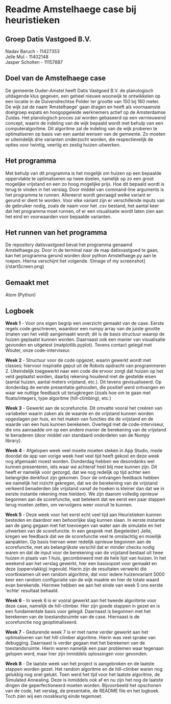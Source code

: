 # Readme Amstelhaege case bij heuristieken
## Groep Datis Vastgoed B.V.
Nadav Baruch - 11427353</br>
Jelle Mul - 11402148</br>
Jasper Scholten - 11157887

## Doel van de Amstelhaege case
De gemeente Ouder-Amstel heeft Datis Vastgoed B.V. de planologisch uitdagende klus gegeven, een geheel nieuwe woonwijk te ontwikkelen op een locatie in de Duivendrechtse Polder ter grootte van 150 bij 160 meter. De wijk zal de naam ‘Amstelhaege’ gaan dragen en heeft als voornaamste doelgroep expats en hoogopgeleide werknemers actief op de Amsterdamse Zuidas.
Het planologisch proces zal worden gebaseerd op een vernieuwend concept, waarin de indeling van de wijk bepaald wordt met behulp van een computeralgoritme. Dit algoritme zal de indeling van de wijk proberen te optimaliseren op basis van een aantal wensen van de gemeente. Zo moeten er uiteindelijk drie varianten onderzocht worden, die respectievelijk de opties voor twintig, veertig en zestig huizen uitwerken.

## Het programma
Met behulp van dit programma is het mogelijk om huizen op een bepaalde oppervlakte te optimaliseren op twee doelen, namelijk op zo een groot mogelijke vrijstand en een zo hoog mogelijke prijs. Hoe dit bepaald wordt is terug te vinden in het verslag. Door middel van command-line arguments is het programma te runnen. Allereerst wordt gevraagd welke variant er gerund er dient te worden. Voor elke variant zijn er verschillende inputs van de gebruiker nodig, zoals de naam voor het .csv bestand, het aantal keer dat het programma moet runnen, of er een visualisatie wordt laten zien aan het eind en voorwaarden voor bepaalde varianten. 

## Het runnen van het programma
De repository datisvastgoed bevat het programma genaamd Amstelhaege.py. Door in de terminal naar de map datisvastgoed te gaan, kan het programma gerund worden door python Amstelhaege.py aan te roepen. Hierna verschijnt het volgende.
![Image of my screenshot]
(/startScreen.png)

## Gemaakt met
Atom (Python)

## Logboek
**Week 1** - Voor ons eigen begrip een overzicht gemaakt van de case. Eerste regels code geschreven, waardoor een numpy array van de juiste grootte (maten van het veld) aangemaakt wordt; dit is de basis structuur waarop de huizen geplaatst kunnen worden. Daarnaast ook een manier van visualisatie gevonden en uitgetest (matplotlib.pyplot). Tevens contact gelegd met Wouter, onze code-interviseur.

**Week 2** - Structuur voor de code opgezet, waarin gewerkt wordt met classes; hiervoor inspiratie geput uit de Robots opdracht van programmeren 2. Uiteindelijk toegewerkt naar een code die ervoor zorgt dat huizen op het veld geplaatst worden, daarbij rekening houdend met de gestelde eisen (aantal huizen, aantal meters vrijstand, etc.). Dit tevens gevisualiseerd. Op donderdag de eerste presentatie gehouden, die positief werd ontvangen en waar we nuttige feedback uit terugkregen (zoals hoe om te gaan met floats/integers, type algoritme (hill-climbing), etc.)

**Week 3** - Gewerkt aan de scorefunctie. Dit omvatte vooral het creëren van variabelen waarin zaken als de waarde en de vrijstand kunnen worden opgeslagen per huis, en het maken van functies die de vrijstand en de waarde van een huis kunnen berekenen. Overlegd met de code-interviseur, die ons aanraadde om op een andere manier de berekening van de vrijstand te benaderen (door middel van standaard onderdelen van de Numpy library).

**Week 4** - Afgelopen week veel moeite moeten steken in App Studio, mede doordat de app van vorige week heel veel tijd heeft gekost en deze week nog afgemaakt moest worden. Donderdag hebben we desondanks wel kunnen presenteren, iets waar we achteraf heel blij mee kunnen zijn. Dit heeft er namelijk voor gezorgd, dat we nog redelijk op tijd achter een belangrijke denkfout zijn gekomen. Door de ontvangen feedback hebben we namelijk het inzicht gekregen, dat we de berekening van de vrijstand verkeerd benaderden (de vrijstand vanaf de hoeken is kleiner dan dat we in eerste instantie rekening mee hielden). We zijn daarom volledig opnieuw begonnen aan de scorefunctie, wat betekent dat we eerst een paar stappen terug moeten zetten, om vervolgens weer vooruit te kunnen.

**Week 5** - Deze week voor het eerst echt veel tijd aan Heuristieken kunnen besteden en daardoor een behoorlijke slag kunnen slaan. In eerste instantie aan de gang gegaan met het toevoegen van water aan de simulatie en het uitwerken van de scorefunctie. In een gesprek met (begeleider) Jelle, kregen we feedback dat we de scorefunctie veel te omslachtig en moeilijk aanpakten. Op basis hiervan weer redelijk opnieuw begonnen aan de scorefunctie, met als belangrijkste verschil dat er minder checks nodig waren en dat de input voor de berekening van de vrijstand bestaat uit twee huizen in plaats van 1 huis, gecombineerd met de hele lijst van huizen. In het weekend aan het verslag gewerkt, hier een basisopzet voor gemaakt en deze (oppervlakkig) ingevuld. Hierin zijn de resultaten verwerkt die voortkwamen uit een random algoritme, dat voor iedere huizenvariant 5000 keer een random configuratie van de wijk maakte en hier de totale waard evan berekende. Hiermee hebben we aan het einde van week 5 ons eerste 'echte' resultaat behaald.

**Week 6** - In week 6 is er vooral gewerkt aan het tweede algoritmte voor deze case, namelijk de hill-climber. Hier zijn goede stappen in gezet en is een fundamentale basis voor gelegd. Daarnaast is begonnen met het berekenen van de toestandsruimte van de case. Hiernaast is de scorefunctie nog geoptimaliseerd.

**Week 7** - Gedurende week 7 is er met name verder gewerkt aan het optimaliseren van het hill-climber algoritme. Hierin was veel sprake van debugging. Daarnaast is verder gegaan met het berekenen van de toestandsruimte. Hierin waren namelijk een paar problemen waar tegenaan gelopen werd, maar hier zijn inmiddels oplossingen voor gevonden.

**Week 8** - De laatste week van het project is aangebroken en de laatste stappen worden gezet. Het random algoritme en de hill-climber waren nog gelukkig nog snel gelukt. Toen werd het tijd voor het laatste algoritme, de Simulated Annealing. Deze is inmiddels ook af en nu zijn het nog de laatste dingen die geperfectioneerd moeten worden. Bijvoorbeeld het opschonen van de code, het verslag, de presentatie, de README file en het logboek. Toch zien wij een rooskleurig einde tegemoet.
